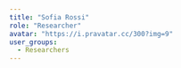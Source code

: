 ```yaml
---
title: "Sofia Rossi"
role: "Researcher"
avatar: "https://i.pravatar.cc/300?img=9"
user_groups:
  - Researchers
---
```

